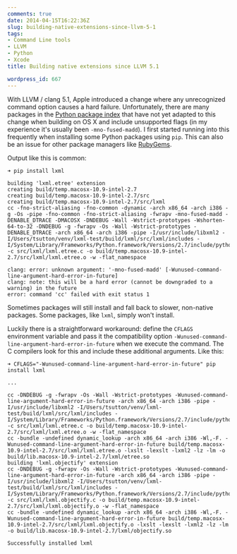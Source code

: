 ```yaml
---
comments: true
date: 2014-04-15T16:22:36Z
slug: building-native-extensions-since-llvm-5-1
tags:
- Command Line tools
- LLVM
- Python
- Xcode
title: Building native extensions since LLVM 5.1

wordpress_id: 667
---
```


With LLVM / clang 5.1, Apple introduced a change where any unrecognized command option causes a hard failure. Unfortunately, there are many packages in the [Python package index](https://pypi.python.org) that have not yet adapted to this change when building on OS X and include unsupported flags (in my experience it's usually been `-mno-fused-madd`). I first started running into this frequently when installing some Python packages using `pip`. This can also be an issue for other package managers like [RubyGems](http://rubygems.org/).

Output like this is common:

```
➜ pip install lxml

building 'lxml.etree' extension
creating build/temp.macosx-10.9-intel-2.7
creating build/temp.macosx-10.9-intel-2.7/src
creating build/temp.macosx-10.9-intel-2.7/src/lxml
cc -fno-strict-aliasing -fno-common -dynamic -arch x86_64 -arch i386 -g -Os -pipe -fno-common -fno-strict-aliasing -fwrapv -mno-fused-madd -DENABLE_DTRACE -DMACOSX -DNDEBUG -Wall -Wstrict-prototypes -Wshorten-64-to-32 -DNDEBUG -g -fwrapv -Os -Wall -Wstrict-prototypes -DENABLE_DTRACE -arch x86_64 -arch i386 -pipe -I/usr/include/libxml2 -I/Users/tsutton/venv/lxml-test/build/lxml/src/lxml/includes -I/System/Library/Frameworks/Python.framework/Versions/2.7/include/python2.7 -c src/lxml/lxml.etree.c -o build/temp.macosx-10.9-intel-2.7/src/lxml/lxml.etree.o -w -flat_namespace

clang: error: unknown argument: '-mno-fused-madd' [-Wunused-command-line-argument-hard-error-in-future]
clang: note: this will be a hard error (cannot be downgraded to a warning) in the future
error: command 'cc' failed with exit status 1
```

Sometimes packages will still install and fall back to slower, non-native packages. Some packages, like `lxml`, simply won't install.

Luckily there is a straightforward workaround: define the `CFLAGS` environment variable and pass it the compatibility option `-Wunused-command-line-argument-hard-error-in-future` when we execute the command. The C compilers look for this and include these additional arguments. Like this:

```
➜ CFLAGS="-Wunused-command-line-argument-hard-error-in-future" pip install lxml

...

cc -DNDEBUG -g -fwrapv -Os -Wall -Wstrict-prototypes -Wunused-command-line-argument-hard-error-in-future -arch x86_64 -arch i386 -pipe -I/usr/include/libxml2 -I/Users/tsutton/venv/lxml-test/build/lxml/src/lxml/includes -I/System/Library/Frameworks/Python.framework/Versions/2.7/include/python2.7 -c src/lxml/lxml.etree.c -o build/temp.macosx-10.9-intel-2.7/src/lxml/lxml.etree.o -w -flat_namespace
cc -bundle -undefined dynamic_lookup -arch x86_64 -arch i386 -Wl,-F. -Wunused-command-line-argument-hard-error-in-future build/temp.macosx-10.9-intel-2.7/src/lxml/lxml.etree.o -lxslt -lexslt -lxml2 -lz -lm -o build/lib.macosx-10.9-intel-2.7/lxml/etree.so
building 'lxml.objectify' extension
cc -DNDEBUG -g -fwrapv -Os -Wall -Wstrict-prototypes -Wunused-command-line-argument-hard-error-in-future -arch x86_64 -arch i386 -pipe -I/usr/include/libxml2 -I/Users/tsutton/venv/lxml-test/build/lxml/src/lxml/includes -I/System/Library/Frameworks/Python.framework/Versions/2.7/include/python2.7 -c src/lxml/lxml.objectify.c -o build/temp.macosx-10.9-intel-2.7/src/lxml/lxml.objectify.o -w -flat_namespace
cc -bundle -undefined dynamic_lookup -arch x86_64 -arch i386 -Wl,-F. -Wunused-command-line-argument-hard-error-in-future build/temp.macosx-10.9-intel-2.7/src/lxml/lxml.objectify.o -lxslt -lexslt -lxml2 -lz -lm -o build/lib.macosx-10.9-intel-2.7/lxml/objectify.so

Successfully installed lxml
```
